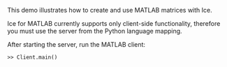 This demo illustrates how to create and use MATLAB matrices with Ice.

Ice for MATLAB currently supports only client-side functionality, therefore
you must use the server from the Python language mapping.

After starting the server, run the MATLAB client:

```
>> Client.main()
```
